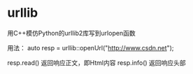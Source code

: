 # urllib

用C++模仿Python的urllib2库写到urlopen函数

用法：
auto resp = urllib::openUrl("http://www.csdn.net");

resp.read()     返回响应正文，即Html内容
resp.info()     返回响应头部
